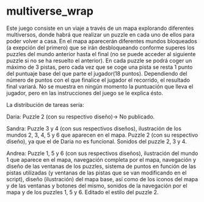 # multiverse_wrap
Este juego consiste en un viaje a través de un mapa explorando diferentes multiversos, donde habrá que realizar un puzzle en cada uno de ellos para poder volver a casa.
En el mapa aparecerán diferentes mundos bloqueados (a exepción del primero) que se irán desbloqueando conforme superes los puzzles del mundo anterior hasta el final (no se puede acceder al siguiente puzzle si no se ha resuelto el anterior). En cada puzzle se podrá coger un máximo de 3 pistas, pero cada vez que se coge una pista se resta 1 punto del puntuaje base del que parte el jugador(18 puntos). Dependiendo del número de puntos con el que finalice el jugador el recorrido, el resultado final variará. No se muestra en ningún momento la puntuación que lleva el jugador, pero en las instrucciones del juego se le explica ésto.

La distribución de tareas sería:

Daria: Puzzle 2 (con su respectivo diseño)-> No publicado.

Sandra: Puzzle 3 y 4 (con sus respectivos diseños), ilustración de los mundos 2, 3, 4, 5 y 6 que aparecen en el mapa. Puzzle 2 (con su respectivo diseño), ya que el de Daria no es funcional. Sonidos del puzzle 2, 3 y 4.

Andrea: Puzzle 1, 5 y 6 (con sus respectivos diseños), ilustración del mundo 1 que aparece en el mapa, navegación completa por el mapa, navegación y diseño de las ventanas de los puzzles, sistema de puntos en función de las pistas utilizadas (y ventanas de las pistas que se van modificando en el script), diseño (ilustración) del mapa base, así como de los iconos del mapa y de las ventanas y botones del mismo, sonidos de la navegación por el mapa y de los puzzles 1, 5 y 6. Editado el estilo del puzzle 2.
